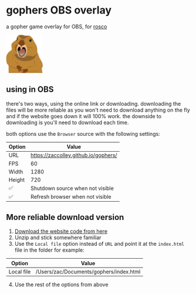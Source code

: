 # gophers OBS overlay

a gopher game overlay for OBS, for [rosco](https://www.twitch.tv/roscomcc)

<img src="gopher.png" alt="A gopher" width="100px" />

## using in OBS

there's two ways, using the online link or downloading. downloading the files will be more reliable as you won't need to download anything on the fly and if the website goes down it will 100% work. the downside to downloading is you'll need to download each time.

both options use the `Browser` source with the following settings:

|Option|Value|
|-|-|
|URL|https://zaccolley.github.io/gophers/|
|FPS|60|
|Width|1280|
|Height|720|
|✅|Shutdown source when not visible|
|✅|Refresh browser when not visible|

## More reliable download version

1. [Download the website code from here](https://github.com/zaccolley/gophers/archive/main.zip)
2. Unzip and stick somewhere familiar
3. Use the `Local file` option instead of `URL` and point it at the `index.html` file in the folder for example:
  
  |Option|Value|
  |-|-|
  |Local file|/Users/zac/Documents/gophers/index.html|
4. Use the rest of the options from above
